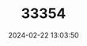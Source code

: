 ---
title: "33354"
category: "Cratoxylum formosum"
draft: false
date: 2024-02-22 13:03:50
languages:
  Indonesian: ["Kasat Baku", "Kemutul", "Mulun"]
---